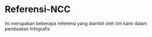 # Referensi-NCC
Ini merupakan beberapa referensi yang diambil oleh tim kami dalam pembuatan Infografis
